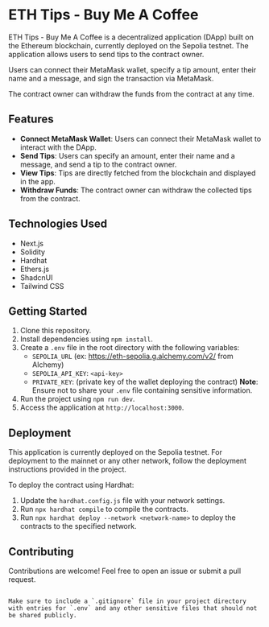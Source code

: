 # ETH Tips - Buy Me A Coffee

ETH Tips - Buy Me A Coffee is a decentralized application (DApp) built on the Ethereum blockchain, currently deployed on the Sepolia testnet. The application allows users to send tips to the contract owner.

Users can connect their MetaMask wallet, specify a tip amount, enter their name and a message, and sign the transaction via MetaMask.

The contract owner can withdraw the funds from the contract at any time.

## Features

- **Connect MetaMask Wallet**: Users can connect their MetaMask wallet to interact with the DApp.
- **Send Tips**: Users can specify an amount, enter their name and a message, and send a tip to the contract owner.
- **View Tips**: Tips are directly fetched from the blockchain and displayed in the app.
- **Withdraw Funds**: The contract owner can withdraw the collected tips from the contract.

## Technologies Used

- Next.js
- Solidity
- Hardhat
- Ethers.js
- ShadcnUI
- Tailwind CSS

## Getting Started

1. Clone this repository.
2. Install dependencies using `npm install`.
3. Create a `.env` file in the root directory with the following variables:
   - `SEPOLIA_URL` (ex: https://eth-sepolia.g.alchemy.com/v2/<api-key> from Alchemy)
   - `SEPOLIA_API_KEY`: `<api-key>`
   - `PRIVATE_KEY`: (private key of the wallet deploying the contract)
   **Note**: Ensure not to share your `.env` file containing sensitive information.
4. Run the project using `npm run dev`.
5. Access the application at `http://localhost:3000`.

## Deployment

This application is currently deployed on the Sepolia testnet. For deployment to the mainnet or any other network, follow the deployment instructions provided in the project.

To deploy the contract using Hardhat:

1. Update the `hardhat.config.js` file with your network settings.
2. Run `npx hardhat compile` to compile the contracts.
3. Run `npx hardhat deploy --network <network-name>` to deploy the contracts to the specified network.

## Contributing

Contributions are welcome! Feel free to open an issue or submit a pull request.

```

Make sure to include a `.gitignore` file in your project directory with entries for `.env` and any other sensitive files that should not be shared publicly.